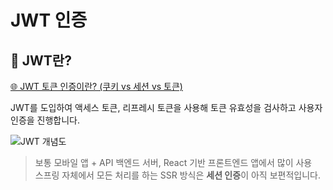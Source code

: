 # JWT 인증

## 🔐 JWT란?

[🌐 JWT 토큰 인증이란? (쿠키 vs 세션 vs 토큰)](https://inpa.tistory.com/entry/WEB-%F0%9F%93%9A-JWTjson-web-token-%EB%9E%80-%F0%9F%92%AF-%EC%A0%95%EB%A6%AC)

JWT를 도입하여 액세스 토큰, 리프레시 토큰을 사용해 토큰 유효성을 검사하고 사용자 인증을 진행합니다.

![JWT 개념도](attachment:1fbe5032-6423-48ad-907e-043915cbad00:image.png)

> 보통 모바일 앱 + API 백엔드 서버, React 기반 프론트엔드 앱에서 많이 사용  
> 스프링 자체에서 모든 처리를 하는 SSR 방식은 **세션 인증**이 아직 보편적입니다.
